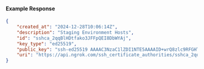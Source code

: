 <!-- Code generated for API Clients. DO NOT EDIT. -->

#### Example Response

```json
{
	"created_at": "2024-12-28T10:06:14Z",
	"description": "Staging Environment Hosts",
	"id": "sshca_2qqBlHDtfako3JFFpQEI8DbWYAj",
	"key_type": "ed25519",
	"public_key": "ssh-ed25519 AAAAC3NzaC1lZDI1NTE5AAAAID+wrQ8zlc9RFGHTtX5MxlOWF9SwGu5PzOY4gyeRd8e9",
	"uri": "https://api.ngrok.com/ssh_certificate_authorities/sshca_2qqBlHDtfako3JFFpQEI8DbWYAj"
}
```
